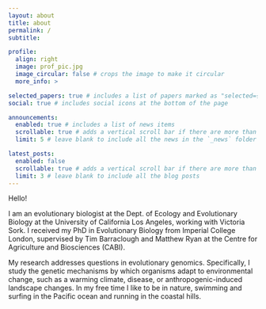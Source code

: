 ```yaml
---
layout: about
title: about
permalink: /
subtitle:

profile:
  align: right
  image: prof_pic.jpg
  image_circular: false # crops the image to make it circular
  more_info: >

selected_papers: true # includes a list of papers marked as "selected={true}"
social: true # includes social icons at the bottom of the page

announcements:
  enabled: true # includes a list of news items
  scrollable: true # adds a vertical scroll bar if there are more than 3 news items
  limit: 5 # leave blank to include all the news in the `_news` folder

latest_posts:
  enabled: false
  scrollable: true # adds a vertical scroll bar if there are more than 3 new posts items
  limit: 3 # leave blank to include all the blog posts
---
```


Hello! 

I am an evolutionary biologist at the Dept. of Ecology and Evolutionary Biology at the University of California Los Angeles, working with Victoria Sork. I received my PhD in Evolutionary Biology from Imperial College London, supervised by Tim Barraclough and Matthew Ryan at the Centre for Agriculture and Biosciences (CABI). 

My research addresses questions in evolutionary genomics. Specifically, I study the genetic mechanisms by which organisms adapt to environmental change, such as a warming climate, disease, or anthropogenic-induced landscape changes. In my free time I like to be in nature, swimming and surfing in the Pacific ocean and running in the coastal hills.
